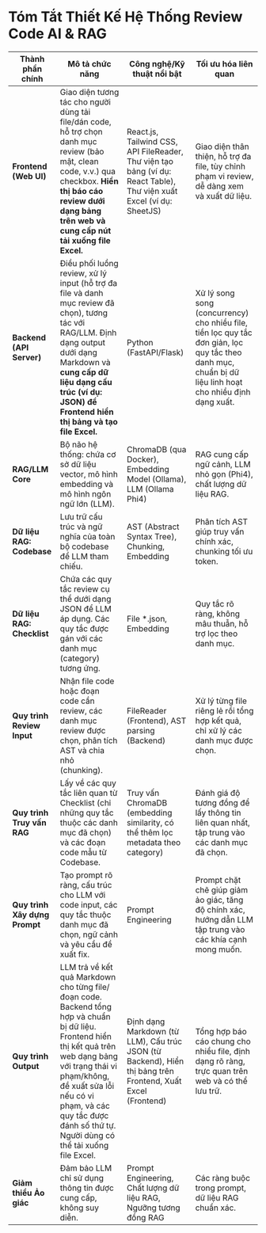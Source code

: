 # Tóm Tắt Thiết Kế Hệ Thống Review Code AI & RAG

| Thành phần chính | Mô tả chức năng | Công nghệ/Kỹ thuật nổi bật | Tối ưu hóa liên quan |
|---|---|---|---|
| **Frontend (Web UI)** | Giao diện tương tác cho người dùng tải file/dán code, hỗ trợ chọn danh mục review (bảo mật, clean code, v.v.) qua checkbox. **Hiển thị báo cáo review dưới dạng bảng trên web và cung cấp nút tải xuống file Excel.** | React.js, Tailwind CSS, API FileReader, Thư viện tạo bảng (ví dụ: React Table), Thư viện xuất Excel (ví dụ: SheetJS) | Giao diện thân thiện, hỗ trợ đa file, tùy chỉnh phạm vi review, dễ dàng xem và xuất dữ liệu. |
| **Backend (API Server)** | Điều phối luồng review, xử lý input (hỗ trợ đa file và danh mục review đã chọn), tương tác với RAG/LLM. Định dạng output dưới dạng Markdown và **cung cấp dữ liệu dạng cấu trúc (ví dụ: JSON) để Frontend hiển thị bảng và tạo file Excel.** | Python (FastAPI/Flask) | Xử lý song song (concurrency) cho nhiều file, tiền lọc quy tắc đơn giản, lọc quy tắc theo danh mục, chuẩn bị dữ liệu linh hoạt cho nhiều định dạng xuất. |
| **RAG/LLM Core** | Bộ não hệ thống: chứa cơ sở dữ liệu vector, mô hình embedding và mô hình ngôn ngữ lớn (LLM). | ChromaDB (qua Docker), Embedding Model (Ollama), LLM (Ollama Phi4) | RAG cung cấp ngữ cảnh, LLM nhỏ gọn (Phi4), chất lượng dữ liệu RAG. |
| **Dữ liệu RAG: Codebase** | Lưu trữ cấu trúc và ngữ nghĩa của toàn bộ codebase để LLM tham chiếu. | AST (Abstract Syntax Tree), Chunking, Embedding | Phân tích AST giúp truy vấn chính xác, chunking tối ưu token. |
| **Dữ liệu RAG: Checklist** | Chứa các quy tắc review cụ thể dưới dạng JSON để LLM áp dụng. Các quy tắc được gán với các danh mục (category) tương ứng. | File \*.json, Embedding | Quy tắc rõ ràng, không mâu thuẫn, hỗ trợ lọc theo danh mục. |
| **Quy trình Review Input** | Nhận file code hoặc đoạn code cần review, các danh mục review được chọn, phân tích AST và chia nhỏ (chunking). | FileReader (Frontend), AST parsing (Backend) | Xử lý từng file riêng lẻ rồi tổng hợp kết quả, chỉ xử lý các danh mục được chọn. |
| **Quy trình Truy vấn RAG** | Lấy về các quy tắc liên quan từ Checklist (chỉ những quy tắc thuộc các danh mục đã chọn) và các đoạn code mẫu từ Codebase. | Truy vấn ChromaDB (embedding similarity, có thể thêm lọc metadata theo category) | Đánh giá độ tương đồng để lấy thông tin liên quan nhất, tập trung vào các danh mục đã chọn. |
| **Quy trình Xây dựng Prompt** | Tạo prompt rõ ràng, cấu trúc cho LLM với code input, các quy tắc thuộc danh mục đã chọn, ngữ cảnh và yêu cầu đề xuất fix. | Prompt Engineering | Prompt chặt chẽ giúp giảm ảo giác, tăng độ chính xác, hướng dẫn LLM tập trung vào các khía cạnh mong muốn. |
| **Quy trình Output** | LLM trả về kết quả Markdown cho từng file/đoạn code. Backend tổng hợp và chuẩn bị dữ liệu. Frontend hiển thị kết quả trên web dạng bảng với trạng thái vi phạm/không, đề xuất sửa lỗi nếu có vi phạm, và các quy tắc được đánh số thứ tự. Người dùng có thể tải xuống file Excel. | Định dạng Markdown (từ LLM), Cấu trúc JSON (từ Backend), Hiển thị bảng trên Frontend, Xuất Excel (Frontend) | Tổng hợp báo cáo chung cho nhiều file, định dạng rõ ràng, trực quan trên web và có thể lưu trữ. |
| **Giảm thiểu Ảo giác** | Đảm bảo LLM chỉ sử dụng thông tin được cung cấp, không suy diễn. | Prompt Engineering, Chất lượng dữ liệu RAG, Ngưỡng tương đồng RAG | Các ràng buộc trong prompt, dữ liệu RAG chuẩn xác. |
